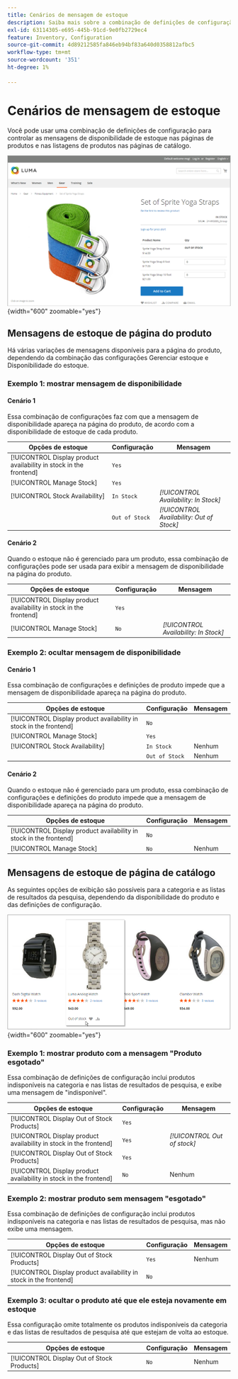 ```yaml
---
title: Cenários de mensagem de estoque
description: Saiba mais sobre a combinação de definições de configuração que controlam as mensagens de disponibilidade de estoque nas páginas de produtos e nas listas de produtos nas páginas de catálogo.
exl-id: 63114305-e695-445b-91cd-9e0fb2729ec4
feature: Inventory, Configuration
source-git-commit: 4d89212585fa846eb94bf83a640d0358812afbc5
workflow-type: tm+mt
source-wordcount: '351'
ht-degree: 1%

---
```


# Cenários de mensagem de estoque

Você pode usar uma combinação de definições de configuração para controlar as mensagens de disponibilidade de estoque nas páginas de produtos e nas listagens de produtos nas páginas de catálogo.

![Produto agrupado com a mensagem &quot;Em falta&quot;](assets/storefront-out-of-stock-message.png){width="600" zoomable="yes"}

## Mensagens de estoque de página do produto

Há várias variações de mensagens disponíveis para a página do produto, dependendo da combinação das configurações Gerenciar estoque e Disponibilidade do estoque.

### Exemplo 1: mostrar mensagem de disponibilidade

#### Cenário 1

Essa combinação de configurações faz com que a mensagem de disponibilidade apareça na página do produto, de acordo com a disponibilidade de estoque de cada produto.

| Opções de estoque | Configuração | Mensagem |
|--|--|--|
| [!UICONTROL Display product availability in stock in the frontend] | `Yes` | |
| [!UICONTROL Manage Stock] | `Yes` | |
| [!UICONTROL Stock Availability] | `In Stock` | _[!UICONTROL Availability: In Stock]_ |
| | `Out of Stock` | _[!UICONTROL Availability: Out of Stock]_ |

#### Cenário 2

Quando o estoque não é gerenciado para um produto, essa combinação de configurações pode ser usada para exibir a mensagem de disponibilidade na página do produto.

| Opções de estoque | Configuração | Mensagem |
|--|--|--|
| [!UICONTROL Display product availability in stock in the frontend] | `Yes` |  |
| [!UICONTROL Manage Stock] | `No` | _[!UICONTROL Availability: In Stock]_ |

### Exemplo 2: ocultar mensagem de disponibilidade

#### Cenário 1

Essa combinação de configurações e definições de produto impede que a mensagem de disponibilidade apareça na página do produto.

| Opções de estoque | Configuração | Mensagem |
|--|--|--|
| [!UICONTROL Display product availability in stock in the frontend] | `No` |  |
| [!UICONTROL Manage Stock] | `Yes` |  |
| [!UICONTROL Stock Availability] | `In Stock` | Nenhum |
|  | `Out of Stock` | Nenhum |

#### Cenário 2

Quando o estoque não é gerenciado para um produto, essa combinação de configurações e definições do produto impede que a mensagem de disponibilidade apareça na página do produto.

| Opções de estoque | Configuração | Mensagem |
|--|--|--|
| [!UICONTROL Display product availability in stock in the frontend] | `No` |  |
| [!UICONTROL Manage Stock] | `No` | Nenhum |

## Mensagens de estoque de página de catálogo

As seguintes opções de exibição são possíveis para a categoria e as listas de resultados da pesquisa, dependendo da disponibilidade do produto e das definições de configuração.

![Mensagem de Indisponibilidade na Página de Categoria](assets/storefront-out-of-stock-catalog-page.png){width="600" zoomable="yes"}

### Exemplo 1: mostrar produto com a mensagem &quot;Produto esgotado&quot;

Essa combinação de definições de configuração inclui produtos indisponíveis na categoria e nas listas de resultados de pesquisa, e exibe uma mensagem de &quot;indisponível&quot;.

| Opções de estoque | Configuração | Mensagem |
|--|--|--|
| [!UICONTROL Display Out of Stock Products] | `Yes` |  |
| [!UICONTROL Display product availability in stock in the frontend] | `Yes` | _[!UICONTROL Out of stock]_ |
| [!UICONTROL Display Out of Stock Products] | `Yes` |  |
| [!UICONTROL Display product availability in stock in the frontend] | `No` | Nenhum |

### Exemplo 2: mostrar produto sem mensagem &quot;esgotado&quot;

Essa combinação de definições de configuração inclui produtos indisponíveis na categoria e nas listas de resultados de pesquisa, mas não exibe uma mensagem.

| Opções de estoque | Configuração | Mensagem |
|--|--|--|
| [!UICONTROL Display Out of Stock Products] | `Yes` | Nenhum |
| [!UICONTROL Display product availability in stock in the frontend] | `No` |  |

### Exemplo 3: ocultar o produto até que ele esteja novamente em estoque

Essa configuração omite totalmente os produtos indisponíveis da categoria e das listas de resultados de pesquisa até que estejam de volta ao estoque.

| Opções de estoque | Configuração | Mensagem |
|--|--|--|
| [!UICONTROL Display Out of Stock Products] | `No` | Nenhum |
